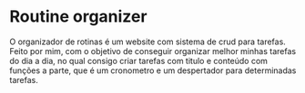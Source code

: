 # Routine organizer

O organizador de rotinas é um website com sistema de crud para tarefas. Feito por mim, com o objetivo de conseguir organizar melhor minhas tarefas do dia a dia, no qual consigo criar tarefas com titulo e conteúdo com funções a parte, que é um cronometro e um despertador para determinadas tarefas.